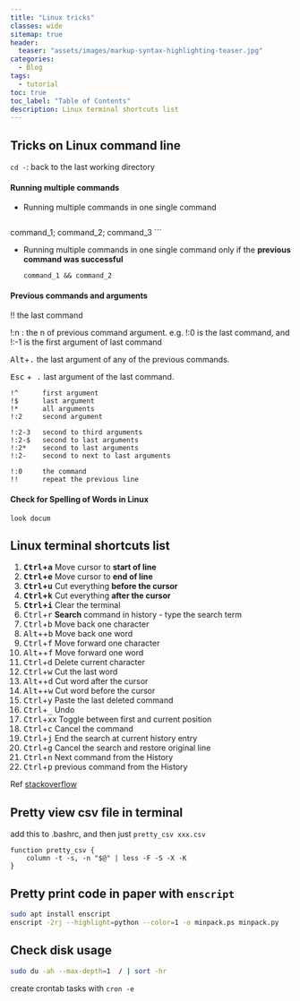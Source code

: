 ```yaml
---
title: "Linux tricks"
classes: wide
sitemap: true
header:
  teaser: "assets/images/markup-syntax-highlighting-teaser.jpg"
categories:
  - Blog
tags:
  - tutorial
toc: true
toc_label: "Table of Contents"
description: Linux terminal shortcuts list
---
```

## Tricks on Linux command line
`cd -`: back to  the last working directory

#### Running multiple commands

* Running multiple commands in one single command

	```
command_1; command_2; command_3
	```

* Running multiple commands in one single command only if the **previous command was successful**

  ```
  command_1 && command_2
  ```

#### Previous commands and arguments

!! the last command

!:n : the n of previous command argument. e.g. !:0 is the last command, and !:-1 is the first argument of last command

<kbd>Alt</kbd>+<kbd>.</kbd>  the last argument of any of the previous commands.

<kbd>Esc</kbd> +<kbd> .</kbd>  last argument of the last command.

```
!^      first argument
!$      last argument
!*      all arguments
!:2     second argument

!:2-3   second to third arguments
!:2-$   second to last arguments
!:2*    second to last arguments
!:2-    second to next to last arguments

!:0     the command
!!      repeat the previous line
```

#### Check for Spelling of Words in Linux

`look docum`


## Linux terminal shortcuts list

1. **<kbd>Ctrl</kbd>+<kbd>a</kbd>** Move cursor to **start of line**
2. **<kbd>Ctrl</kbd>+<kbd>e</kbd>** Move cursor to **end of line**
3. **<kbd>Ctrl</kbd>+<kbd>u</kbd>** Cut everything **before the cursor**
4. **<kbd>Ctrl</kbd>+<kbd>k</kbd>** Cut everything **after the cursor**
5. **<kbd>Ctrl</kbd>+<kbd>i</kbd>** Clear the terminal
6. <kbd>Ctrl</kbd>+<kbd>r</kbd> **Search** command in history - type the search term
7. <kbd>Ctrl</kbd>+<kbd>b</kbd> Move back one character
8. <kbd>Alt</kbd>++<kbd>b</kbd> Move back one word
9. <kbd>Ctrl</kbd>+<kbd>f</kbd> Move forward one character
10. <kbd>Alt</kbd>++<kbd>f</kbd> Move forward one word
11. <kbd>Ctrl</kbd>+<kbd>d</kbd> Delete current character
12. <kbd>Ctrl</kbd>+<kbd>w</kbd> Cut the last word
13. <kbd>Alt</kbd>++<kbd>d</kbd> Cut word after the cursor
14. <kbd>Alt</kbd>++<kbd>w</kbd> Cut word before the cursor
15. <kbd>Ctrl</kbd>+<kbd>y</kbd> Paste the last deleted command
16. <kbd>Ctrl</kbd>+<kbd>_</kbd> Undo
17. <kbd>Ctrl</kbd>+<kbd>x</kbd>x Toggle between first and current position
18. <kbd>Ctrl</kbd>+<kbd>c</kbd> Cancel the command 
19. <kbd>Ctrl</kbd>+<kbd>j</kbd> End the search at current history entry
20. <kbd>Ctrl</kbd>+<kbd>g</kbd> Cancel the search and restore original line
21. <kbd>Ctrl</kbd>+<kbd>n</kbd> Next command from the History
22. <kbd>Ctrl</kbd>+<kbd>p</kbd> previous command from the History

Ref [stackoverflow](<https://stackoverflow.com/questions/9679776/how-do-i-clear-delete-the-current-line-in-terminal>)

## Pretty view csv file in terminal

add this to .bashrc, and then just `pretty_csv xxx.csv`

```
function pretty_csv {
    column -t -s, -n "$@" | less -F -S -X -K
}
```

## Pretty print code in paper with `enscript`

```bash
sudo apt install enscript
enscript -2rj --highlight=python --color=1 -o minpack.ps minpack.py
```

## Check disk usage

```bash
sudo du -ah --max-depth=1  / | sort -hr
```

create crontab tasks with `cron -e`